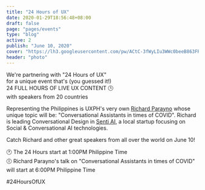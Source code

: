 ```yaml
---
title: "24 Hours of UX"
date: 2020-01-29T18:56:48+08:00
draft: false
page: "pages/events"
type: "blog"
active: 2
publish: "June 10, 2020"
cover: "https://lh3.googleusercontent.com/pw/ACtC-3fWyLIu3WWc0beeB863FRE9IvMxqCIOScDI4XASY1mSOXLfuUzxyFkW_OwAINFwokUgStrM2A9SPTFmqdzB8odeP9P4EJ8kHKo37JS0udssAWIUtCwXGwWV7yMUHcUqbubMNgy2wlD-Miy7xj0Bkm8=w1200-h628-no?authuser=1"
header: "photo"
---
```


<p>
We're partnering with "24 Hours of UX"<br/>
for a unique event that's (you guessed it!)<br/>
24 FULL HOURS OF LIVE UX CONTENT 🕒<br/>
with speakers from 20 countries
</p>

<p>
Representing the Philippines is UXPH's very own <a href="https://www.facebook.com/richard.parayno" target="blank" class="link">Richard Parayno</a> whose unique topic will be: "Conversational Assistants in times of COVID". Richard is leading Conversational Design in <a href="https://www.facebook.com/SentiPH/" target="blank" class="link">Senti AI</a>, a local startup focusing on Social & Conversational AI technologies.
</p>

<p>Catch Richard and other great speakers from all over the world on June 10!</p>

<p>
🕐 The 24 Hours start at 1:00PM Philippine Time <br/>
🕕 Richard Parayno's talk on "Conversational Assistants in times of COVID" will start at 6:00PM Philippine Time
</p>

<span class="blue">
	#24HoursOfUX
</span>
